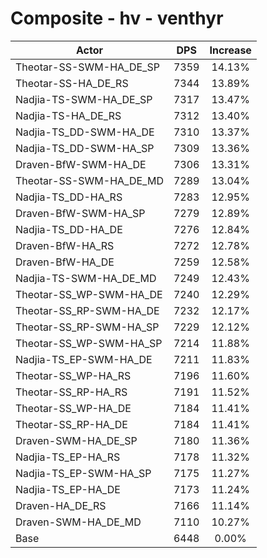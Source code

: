 # Composite - hv - venthyr
| Actor | DPS | Increase |
|---|:---:|:---:|
|Theotar-SS-SWM-HA_DE_SP|7359|14.13%|
|Theotar-SS-HA_DE_RS|7344|13.89%|
|Nadjia-TS-SWM-HA_DE_SP|7317|13.47%|
|Nadjia-TS-HA_DE_RS|7312|13.40%|
|Nadjia-TS_DD-SWM-HA_DE|7310|13.37%|
|Nadjia-TS_DD-SWM-HA_SP|7309|13.36%|
|Draven-BfW-SWM-HA_DE|7306|13.31%|
|Theotar-SS-SWM-HA_DE_MD|7289|13.04%|
|Nadjia-TS_DD-HA_RS|7283|12.95%|
|Draven-BfW-SWM-HA_SP|7279|12.89%|
|Nadjia-TS_DD-HA_DE|7276|12.84%|
|Draven-BfW-HA_RS|7272|12.78%|
|Draven-BfW-HA_DE|7259|12.58%|
|Nadjia-TS-SWM-HA_DE_MD|7249|12.43%|
|Theotar-SS_WP-SWM-HA_DE|7240|12.29%|
|Theotar-SS_RP-SWM-HA_DE|7232|12.17%|
|Theotar-SS_RP-SWM-HA_SP|7229|12.12%|
|Theotar-SS_WP-SWM-HA_SP|7214|11.88%|
|Nadjia-TS_EP-SWM-HA_DE|7211|11.83%|
|Theotar-SS_WP-HA_RS|7196|11.60%|
|Theotar-SS_RP-HA_RS|7191|11.52%|
|Theotar-SS_WP-HA_DE|7184|11.41%|
|Theotar-SS_RP-HA_DE|7184|11.41%|
|Draven-SWM-HA_DE_SP|7180|11.36%|
|Nadjia-TS_EP-HA_RS|7178|11.32%|
|Nadjia-TS_EP-SWM-HA_SP|7175|11.27%|
|Nadjia-TS_EP-HA_DE|7173|11.24%|
|Draven-HA_DE_RS|7166|11.14%|
|Draven-SWM-HA_DE_MD|7110|10.27%|
|Base|6448|0.00%|
